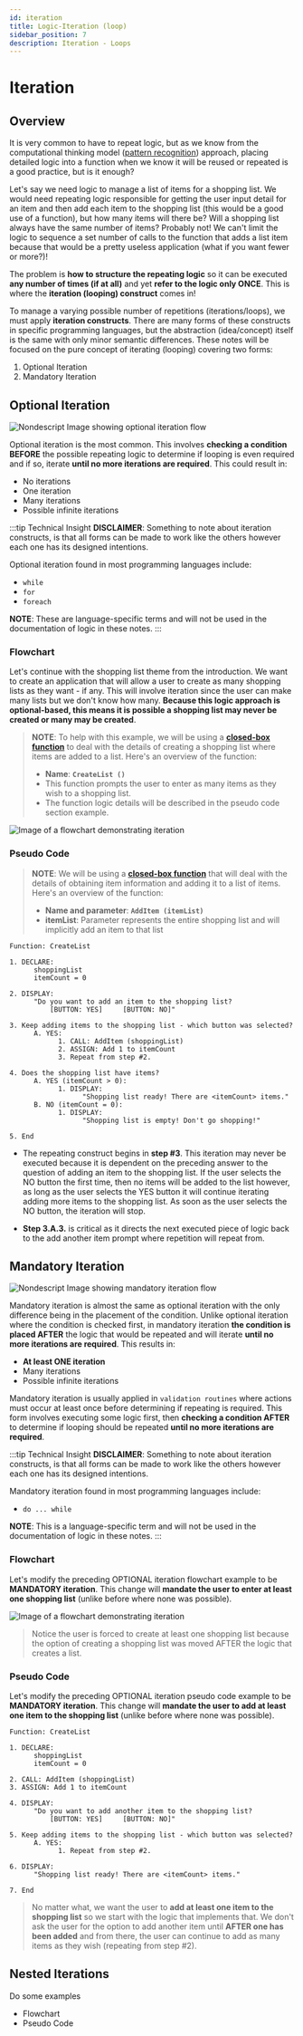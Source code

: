 ```yaml
---
id: iteration
title: Logic-Iteration (loop)
sidebar_position: 7
description: Iteration - Loops
---
```


# Iteration

## Overview

It is very common to have to repeat logic, but as we know from the computational thinking model ([pattern recognition](./computational-thinking.md#pattern-recognition)) approach, placing detailed logic into a function when we know it will be reused or repeated is a good practice, but is it enough?

Let's say we need logic to manage a list of items for a shopping list. We would need repeating logic responsible for getting the user input detail for an item and then add each item to the shopping list (this would be a good use of a function), but how many items will there be? Will a shopping list always have the same number of items? Probably not! We can't limit the logic to sequence a set number of calls to the function that adds a list item because that would be a pretty useless application (what if you want fewer or more?)!

The problem is **how to structure the repeating logic** so it can be executed **any number of times (if at all)** and yet **refer to the logic only ONCE**. This is where the **iteration (looping) construct** comes in!

To manage a varying possible number of repetitions (iterations/loops), we must apply **iteration constructs**. There are many forms of these constructs in specific programming languages, but the abstraction (idea/concept) itself is the same with only minor semantic differences. These notes will be focused on the pure concept of iterating (looping) covering two forms:

1. Optional Iteration
2. Mandatory Iteration

## Optional Iteration

![Nondescript Image showing optional iteration flow](../static/img/iterationOptionalTitle.png)

Optional iteration is the most common. This involves **checking a condition BEFORE** the possible repeating logic to determine if looping is even required and if so, iterate **until no more iterations are required**. This could result in:

- No iterations
- One iteration
- Many iterations
- Possible infinite iterations

:::tip Technical Insight
**DISCLAIMER**: Something to note about iteration constructs, is that all forms can be made to work like the others however each one has its designed intentions.

Optional iteration found in most programming languages include:

- `while`
- `for`
- `foreach`

**NOTE**: These are language-specific terms and will not be used in the documentation of logic in these notes.
:::

### Flowchart

Let's continue with the shopping list theme from the introduction. We want to create an application that will allow a user to create as many shopping lists as they want - if any. This will involve iteration since the user can make many lists but we don't know how many. **Because this logic approach is optional-based, this means it is possible a shopping list may never be created or many may be created**.

> **NOTE**: To help with this example, we will be using a [**closed-box function**](./functions.md#closed-boxes) to deal with the details of creating a shopping list where items are added to a list. Here's an overview of the function:
>
> - **Name**: **`CreateList ()`**
> - This function prompts the user to enter as many items as they wish to a shopping list.
> - The function logic details will be described in the pseudo code section example.

![Image of a flowchart demonstrating iteration](../static/img/iterationOptional.png)

### Pseudo Code

> **NOTE**: We will be using a [**closed-box function**](./functions.md#closed-boxes) that will deal with the details of obtaining item information and adding it to a list of items. Here's an overview of the function:
>
> - **Name and parameter**: **`AddItem (itemList)`**
> - **itemList**: Parameter represents the entire shopping list and will implicitly add an item to that list

```
Function: CreateList

1. DECLARE:
      shoppingList
      itemCount = 0

2. DISPLAY:
      "Do you want to add an item to the shopping list?
          [BUTTON: YES]     [BUTTON: NO]"

3. Keep adding items to the shopping list - which button was selected?
      A. YES:
            1. CALL: AddItem (shoppingList)
            2. ASSIGN: Add 1 to itemCount
            3. Repeat from step #2.

4. Does the shopping list have items?
      A. YES (itemCount > 0):
            1. DISPLAY:
                  "Shopping list ready! There are <itemCount> items."
      B. NO (itemCount = 0):
            1. DISPLAY:
                  "Shopping list is empty! Don't go shopping!"

5. End
```

- The repeating construct begins in **step #3**. This iteration may never be executed because it is dependent on the preceding answer to the question of adding an item to the shopping list. If the user selects the NO button the first time, then no items will be added to the list however, as long as the user selects the YES button it will continue iterating adding more items to the shopping list. As soon as the user selects the NO button, the iteration will stop.

- **Step 3.A.3.** is critical as it directs the next executed piece of logic back to the add another item prompt where repetition will repeat from.

## Mandatory Iteration

![Nondescript Image showing mandatory iteration flow](../static/img/iterationMandatoryTitle.png)

Mandatory iteration is almost the same as optional iteration with the only difference being in the placement of the condition. Unlike optional iteration where the condition is checked first, in mandatory iteration **the condition is placed AFTER** the logic that would be repeated and will iterate **until no more iterations are required**. This results in:

- **At least ONE iteration**
- Many iterations
- Possible infinite iterations

Mandatory iteration is usually applied in `validation routines` where actions must occur at least once before determining if repeating is required. This form involves executing some logic first, then **checking a condition AFTER** to determine if looping should be repeated **until no more iterations are required**.

:::tip Technical Insight
**DISCLAIMER**: Something to note about iteration constructs, is that all forms can be made to work like the others however each one has its designed intentions.

Mandatory iteration found in most programming languages include:

- `do ... while`

**NOTE**: This is a language-specific term and will not be used in the documentation of logic in these notes.
:::

### Flowchart

Let's modify the preceding OPTIONAL iteration flowchart example to be **MANDATORY iteration**. This change will **mandate the user to enter at least one shopping list** (unlike before where none was possible).

![Image of a flowchart demonstrating iteration](../static/img/iterationMandatory.png)

> Notice the user is forced to create at least one shopping list because the option of creating a shopping list was moved AFTER the logic that creates a list.

### Pseudo Code

Let's modify the preceding OPTIONAL iteration pseudo code example to be **MANDATORY iteration**. This change will **mandate the user to add at least one item to the shopping list** (unlike before where none was possible).

```
Function: CreateList

1. DECLARE:
      shoppingList
      itemCount = 0

2. CALL: AddItem (shoppingList)
3. ASSIGN: Add 1 to itemCount

4. DISPLAY:
      "Do you want to add another item to the shopping list?
          [BUTTON: YES]     [BUTTON: NO]"

5. Keep adding items to the shopping list - which button was selected?
      A. YES:
            1. Repeat from step #2.

6. DISPLAY:
      "Shopping list ready! There are <itemCount> items."

7. End
```

> No matter what, we want the user to **add at least one item to the shopping list** so we start with the logic that implements that. We don't ask the user for the option to add another item until **AFTER one has been added** and from there, the user can continue to add as many items as they wish (repeating from step #2).

## Nested Iterations

Do some examples

- Flowchart
- Pseudo Code

